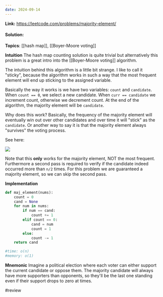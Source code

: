 ```yaml
---
date: 2024-09-14
---
```

**Link:** https://leetcode.com/problems/majority-element/
#### Solution:

**Topics**: [[hash map]], [[Boyer-Moore voting]]

**Intuition**
The hash map counting solution is quite trivial but alternatively this problem is a great intro into the [[Boyer-Moore voting]] algorithm. 

The intuition behind this algorithm is a little bit strange. I like to call it "sticky", because the algorithm works in such a way that the most frequent element will end up sticking to the assigned variable. 

Basically the way it works is we have two variables: `count` and `candidate`. When `count == 0`, we select a new candidate. When `curr == candidate` we increment count, otherwise we decrement count. At the end of the algorithm, the majority element will be  `candidate`. 

Why does this work? Basically, the frequency of the majority element will eventually win out over other candidates and over time it will "stick" as the `candidate`. Or another way to say it is that the majority element always "survives" the voting process. 

See here:

![](https://upload.wikimedia.org/wikipedia/commons/thumb/c/c7/Boyer-Moore_MJRTY.svg/300px-Boyer-Moore_MJRTY.svg.png)
 
Note that this **only** works for the majority element, NOT the most frequent. Furthermore a second pass is required to verify if the candidate indeed occurred more than `n/2` times. For this problem we are guaranteed a majority element, so we can skip the second pass. 

**Implementation**
```python
def maj_element(nums):
	count = 0
	cand = None
	for num in nums:
		if num == cand:
			count += 1
		elif count == 0:
			cand = num
			count = 1
		else:
			count -= 1
	return cand

#time: o(n)
#memory: o(1)
```

**Mnemonic**
Imagine a political election where each voter can either support the current candidate or oppose them. The majority candidate will always have more supporters than opponents, so they'll be the last one standing even if their support drops to zero at times.

#review 



